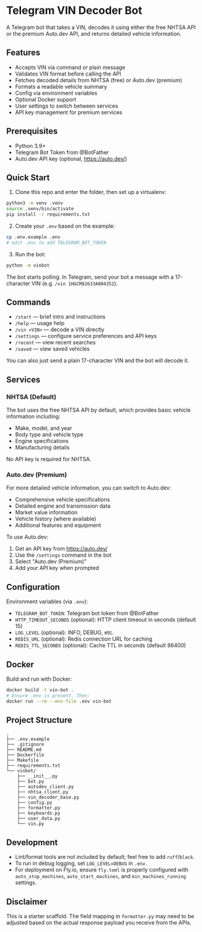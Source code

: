 # Telegram VIN Decoder Bot

A Telegram bot that takes a VIN, decodes it using either the free NHTSA API or the premium Auto.dev API, and returns detailed vehicle information.

## Features
- Accepts VIN via command or plain message
- Validates VIN format before calling the API
- Fetches decoded details from NHTSA (free) or Auto.dev (premium)
- Formats a readable vehicle summary
- Config via environment variables
- Optional Docker support
- User settings to switch between services
- API key management for premium services

## Prerequisites
- Python 3.9+
- Telegram Bot Token from @BotFather
- Auto.dev API key (optional, https://auto.dev/)

## Quick Start

1. Clone this repo and enter the folder, then set up a virtualenv:

```bash
python3 -m venv .venv
source .venv/bin/activate
pip install -r requirements.txt
```

2. Create your `.env` based on the example:

```bash
cp .env.example .env
# edit .env to add TELEGRAM_BOT_TOKEN
```

3. Run the bot:

```bash
python -m vinbot
```

The bot starts polling. In Telegram, send your bot a message with a 17-character VIN (e.g. `/vin 1HGCM82633A004352`).

## Commands
- `/start` — brief intro and instructions
- `/help` — usage help
- `/vin <VIN>` — decode a VIN directly
- `/settings` — configure service preferences and API keys
- `/recent` — view recent searches
- `/saved` — view saved vehicles

You can also just send a plain 17-character VIN and the bot will decode it.

## Services

### NHTSA (Default)
The bot uses the free NHTSA API by default, which provides basic vehicle information including:
- Make, model, and year
- Body type and vehicle type
- Engine specifications
- Manufacturing details

No API key is required for NHTSA.

### Auto.dev (Premium)
For more detailed vehicle information, you can switch to Auto.dev:
- Comprehensive vehicle specifications
- Detailed engine and transmission data
- Market value information
- Vehicle history (where available)
- Additional features and equipment

To use Auto.dev:
1. Get an API key from https://auto.dev/
2. Use the `/settings` command in the bot
3. Select "Auto.dev (Premium)"
4. Add your API key when prompted

## Configuration
Environment variables (via `.env`):
- `TELEGRAM_BOT_TOKEN`: Telegram bot token from @BotFather
- `HTTP_TIMEOUT_SECONDS` (optional): HTTP client timeout in seconds (default 15)
- `LOG_LEVEL` (optional): INFO, DEBUG, etc.
- `REDIS_URL` (optional): Redis connection URL for caching
- `REDIS_TTL_SECONDS` (optional): Cache TTL in seconds (default 86400)

## Docker
Build and run with Docker:

```bash
docker build -t vin-bot .
# Ensure .env is present. Then:
docker run --rm --env-file .env vin-bot
```

## Project Structure
```
.
├── .env.example
├── .gitignore
├── README.md
├── Dockerfile
├── Makefile
├── requirements.txt
└── vinbot/
    ├── __init__.py
    ├── bot.py
    ├── autodev_client.py
    ├── nhtsa_client.py
    ├── vin_decoder_base.py
    ├── config.py
    ├── formatter.py
    ├── keyboards.py
    ├── user_data.py
    └── vin.py
```

## Development
- Lint/format tools are not included by default; feel free to add `ruff`/`black`.
- To run in debug logging, set `LOG_LEVEL=DEBUG` in `.env`.
- For deployment on Fly.io, ensure `fly.toml` is properly configured with `auto_stop_machines`, `auto_start_machines`, and `min_machines_running` settings.

## Disclaimer
This is a starter scaffold. The field mapping in `formatter.py` may need to be adjusted based on the actual response payload you receive from the APIs.